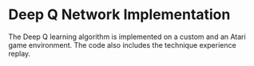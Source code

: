 # Deep Q Network Implementation
The Deep Q learning algorithm is implemented on a custom and an Atari game environment. The code also includes the technique experience replay.
